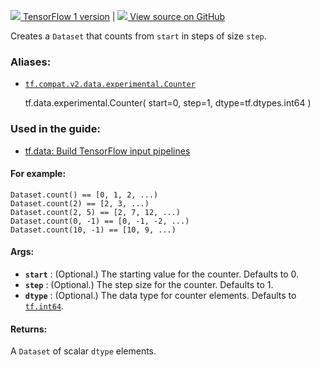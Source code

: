[ ![](https://tensorflow.google.cn/images/tf_logo_32px.png) TensorFlow 1
version](/versions/r1.15/api_docs/python/tf/data/experimental/Counter) |  [
![](https://tensorflow.google.cn/images/GitHub-Mark-32px.png) View source on
GitHub
](https://github.com/tensorflow/tensorflow/blob/r2.0/tensorflow/python/data/experimental/ops/counter.py#L28-L55)  
  
  
Creates a `Dataset` that counts from `start` in steps of size `step`.

### Aliases:

  * [`tf.compat.v2.data.experimental.Counter`](/api_docs/python/tf/data/experimental/Counter)

    
    
    tf.data.experimental.Counter(
        start=0,
        step=1,
        dtype=tf.dtypes.int64
    )
    

### Used in the guide:

  * [tf.data: Build TensorFlow input pipelines](https://tensorflow.google.cn/guide/data)

#### For example:

    
    
    Dataset.count() == [0, 1, 2, ...)
    Dataset.count(2) == [2, 3, ...)
    Dataset.count(2, 5) == [2, 7, 12, ...)
    Dataset.count(0, -1) == [0, -1, -2, ...)
    Dataset.count(10, -1) == [10, 9, ...)
    

#### Args:

  * **`start`** : (Optional.) The starting value for the counter. Defaults to 0.
  * **`step`** : (Optional.) The step size for the counter. Defaults to 1.
  * **`dtype`** : (Optional.) The data type for counter elements. Defaults to [`tf.int64`](https://tensorflow.google.cn/api_docs/python/tf#int64).

#### Returns:

A `Dataset` of scalar `dtype` elements.

